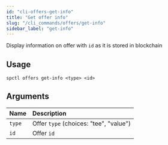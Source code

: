 ```yaml
---
id: "cli-offers-get-info"
title: "Get offer info"
slug: "/cli_commands/offers/get-info"
sidebar_label: "get-info"
---
```


Display information on offer with `id` as it is stored in blockchain

## Usage

```
spctl offers get-info <type> <id>
```

## Arguments

|**Name**|**Description**|
| :- | :- |
|`type`|Offer `type` (choices: "tee", "value")|
|`id`|Offer `id`|
